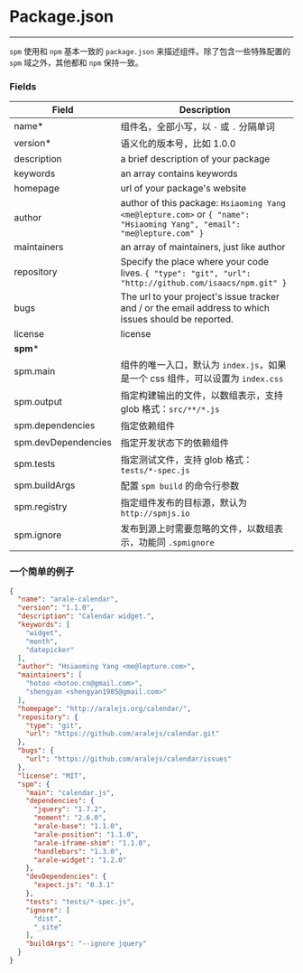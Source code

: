 # Package.json

---

`spm` 使用和 `npm` 基本一致的 `package.json` 来描述组件。除了包含一些特殊配置的 `spm` 域之外，其他都和 `npm` 保持一致。

### Fields

Field | Description |
------------ | ------------- |
name* | 组件名，全部小写，以 `-` 或 `.` 分隔单词
version* | 语义化的版本号，比如 1.0.0
description | a brief description of your package
keywords | an array contains keywords
homepage | url of your package's website
author | author of this package: `Hsiaoming Yang <me@lepture.com>` or `{ "name": "Hsiaoming Yang", "email": "me@lepture.com" }`
maintainers | an array of maintainers, just like author
repository | Specify the place where your code lives. `{ "type": "git", "url": "http://github.com/isaacs/npm.git" }`
bugs | The url to your project's issue tracker and / or the email address to which issues should be reported.
license | license
**spm*** |
spm.main | 组件的唯一入口，默认为 `index.js`，如果是一个 css 组件，可以设置为 `index.css`
spm.output | 指定构建输出的文件，以数组表示，支持 glob 格式：`src/**/*.js`
spm.dependencies | 指定依赖组件
spm.devDependencies | 指定开发状态下的依赖组件
spm.tests | 指定测试文件，支持 glob 格式：`tests/*-spec.js`
spm.buildArgs | 配置 `spm build` 的命令行参数
spm.registry | 指定组件发布的目标源，默认为 `http://spmjs.io`
spm.ignore | 发布到源上时需要忽略的文件，以数组表示，功能同 `.spmignore`

### 一个简单的例子

```json
{
  "name": "arale-calendar",
  "version": "1.1.0",
  "description": "Calendar widget.",
  "keywords": [
    "widget",
    "month",
    "datepicker"
  ],
  "author": "Hsiaoming Yang <me@lepture.com>",
  "maintainers": [
    "hotoo <hotoo.cn@gmail.com>",
    "shengyan <shengyan1985@gmail.com>"
  ],
  "homepage": "http://aralejs.org/calendar/",
  "repository": {
    "type": "git",
    "url": "https://github.com/aralejs/calendar.git"
  },
  "bugs": {
    "url": "https://github.com/aralejs/calendar/issues"
  },
  "license": "MIT",
  "spm": {
    "main": "calendar.js",
    "dependencies": {
      "jquery": "1.7.2",
      "moment": "2.6.0",
      "arale-base": "1.1.0",
      "arale-position": "1.1.0",
      "arale-iframe-shim": "1.1.0",
      "handlebars": "1.3.0",
      "arale-widget": "1.2.0"
    },
    "devDependencies": {
      "expect.js": "0.3.1"
    },
    "tests": "tests/*-spec.js",
    "ignore": [
      "dist",
      "_site"
    ],
    "buildArgs": "--ignore jquery"
  }
}
```
